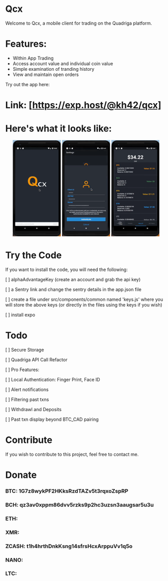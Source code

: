 # Qcx

Welcome to Qcx, a mobile client for trading on the Quadriga platform. 

# Features: 
- Within App Trading
- Access account value and individual coin value
- Simple examination of tranding history
- View and maintain open orders


Try out the app here: 
# Link: [https://exp.host/@kh42/qcx]

# Here's what it looks like: 
<p align="center">
	<img src="./Screenshots/AddingCoins.gif" width="150" height="300"/>
  <img src="./Screenshots/Authentication_PastTrades_Txns_WalletValue.gif" width="150" height="300"/>
  <img src="./Screenshots/HistoData_SubmitTrade.gif" width="150" height="300"/>
</p>


# Try the Code
If you want to install the code, you will need the following: 

[ ] alphaAdvantageKey (create an account and grab the api key)

[ ] a Sentry link and change the sentry details in the app.json file

[ ] create a file under src/components/common named 'keys.js' where you will store the above keys (or directly in the files using the keys if you wish)

[ ] install expo

# Todo
[ ] Secure Storage

[ ] Quadriga API Call Refactor

[ ] Pro Features: 

  [ ] Local Authentication: Finger Print, Face ID
  
  [ ] Alert notifications
  
  [ ] Filtering past txns
  
  [ ] Withdrawl and Deposits

[ ] Past txn display beyond BTC_CAD pairing


# Contribute
If you wish to contribute to this project, feel free to contact me. 

# Donate

### BTC: 1G7z8wykPF2HKksRzdTAZv5t3rqxoZspRP

### BCH: qz3av0xppm86dvv5rzks9p2hc3uzsn3aaugsar5u3u

### ETH: 

### XMR: 

### ZCASH: t1h4hrthDnkKsng14sfrsHcxArppuVv1q5o

### NANO:

### LTC:


